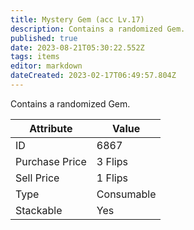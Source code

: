 ```yaml
---
title: Mystery Gem (acc Lv.17)
description: Contains a randomized Gem.
published: true
date: 2023-08-21T05:30:22.552Z
tags: items
editor: markdown
dateCreated: 2023-02-17T06:49:57.804Z
---
```


Contains a randomized Gem.

|Attribute|Value|
|-|-|
|ID|6867|
|Purchase Price|3 Flips|
|Sell Price|1 Flips|
|Type|Consumable|
|Stackable|Yes|

